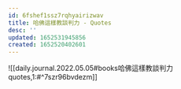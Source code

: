 ```yaml
---
id: 6fshef1ssz7rqhyairizwav
title: 哈佛這樣教談判力 - Quotes
desc: ''
updated: 1652531945856
created: 1652520402601
---
```


![[daily.journal.2022.05.05#books哈佛這樣教談判力quotes,1:#^7szr96bvdezm]]
